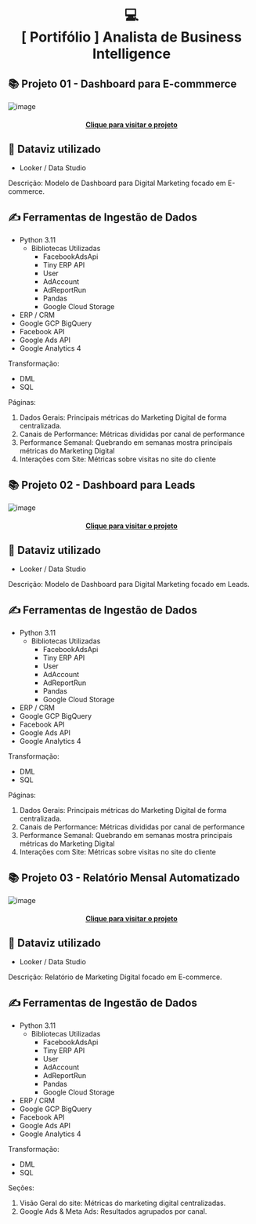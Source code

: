 <h1 align="center">
  💻<br>[ Portifólio ] Analista de Business Intelligence
</h1>

## 📚 Projeto 01 - Dashboard para E-commmerce ##

![image](https://github.com/patrickmcruz/bi-analyst-portfolio/assets/42379629/24099154-9c1d-49ef-901e-245c4a010c89)

<h4 align="center"><a href="https://lookerstudio.google.com/u/0/reporting/0bc7428b-0d08-433b-a774-69203015745b">Clique para visitar o projeto</a></h4>

## 💼 Dataviz utilizado
- Looker / Data Studio

Descrição:
Modelo de Dashboard para Digital Marketing focado em E-commerce.

## ✍ Ferramentas de Ingestão de Dados
- Python 3.11
    - Bibliotecas Utilizadas
      - FacebookAdsApi
      - Tiny ERP API
      - User
      - AdAccount
      - AdReportRun
      - Pandas
      - Google Cloud Storage
- ERP / CRM
- Google GCP BigQuery
- Facebook API
- Google Ads API
- Google Analytics 4

Transformação: 
- DML
- SQL

Páginas:

1) Dados Gerais: Principais métricas do Marketing Digital de forma centralizada.
2) Canais de Performance: Métricas divididas por canal de performance
3) Performance Semanal: Quebrando em semanas mostra principais métricas do Marketing Digital
4) Interações com Site: Métricas sobre visitas no site do cliente


## 📚 Projeto 02 - Dashboard para Leads ##

![image](https://github.com/patrickmcruz/bi-analyst-portfolio/assets/42379629/a78ffb54-8bc0-4b13-aeea-a45faa061665)

<h4 align="center"><a href="https://lookerstudio.google.com/u/0/reporting/0bc7428b-0d08-433b-a774-69203015745b">Clique para visitar o projeto</a></h4>

## 💼 Dataviz utilizado
- Looker / Data Studio

Descrição:
Modelo de Dashboard para Digital Marketing focado em Leads.

## ✍ Ferramentas de Ingestão de Dados
- Python 3.11
    - Bibliotecas Utilizadas
      - FacebookAdsApi
      - Tiny ERP API
      - User
      - AdAccount
      - AdReportRun
      - Pandas
      - Google Cloud Storage
- ERP / CRM
- Google GCP BigQuery
- Facebook API
- Google Ads API
- Google Analytics 4

Transformação: 
- DML
- SQL

Páginas:

1) Dados Gerais: Principais métricas do Marketing Digital de forma centralizada.
2) Canais de Performance: Métricas divididas por canal de performance
3) Performance Semanal: Quebrando em semanas mostra principais métricas do Marketing Digital
4) Interações com Site: Métricas sobre visitas no site do cliente

## 📚 Projeto 03 - Relatório Mensal Automatizado ##

![image](https://github.com/patrickmcruz/bi-analyst-portfolio/assets/42379629/79221a77-47a9-4e13-afab-58da68ff6783)

<h4 align="center"><a href="https://lookerstudio.google.com/u/0/reporting/0bc7428b-0d08-433b-a774-69203015745b">Clique para visitar o projeto</a></h4>

## 💼 Dataviz utilizado
- Looker / Data Studio

Descrição:
Relatório de Marketing Digital focado em E-commerce.

## ✍ Ferramentas de Ingestão de Dados
- Python 3.11
    - Bibliotecas Utilizadas
      - FacebookAdsApi
      - Tiny ERP API
      - User
      - AdAccount
      - AdReportRun
      - Pandas
      - Google Cloud Storage
- ERP / CRM
- Google GCP BigQuery
- Facebook API
- Google Ads API
- Google Analytics 4

Transformação: 
- DML
- SQL

Seções:

1) Visão Geral do site: Métricas do marketing digital centralizadas.
2) Google Ads & Meta Ads: Resultados agrupados por canal.
